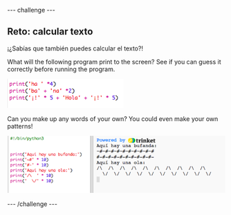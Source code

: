 \--- challenge \---

## Reto: calcular texto

¡¿Sabías que también puedes calcular el texto?!

What will the following program print to the screen? See if you can guess it correctly before running the program.

![screenshot](images/me-text-calc.png)

Can you make up any words of your own? You could even make your own patterns!

![screenshot](images/me-patterns.png)

\--- /challenge \---